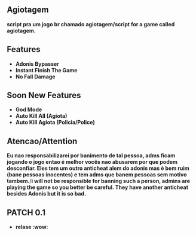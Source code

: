 ## Agiotagem
**script pra um jogo br chamado agiotagem/script for a game called agiotagem.**

## Features
- **Adonis Bypasser**
- **Instant Finish The Game**
- **No Fall Damage**

## Soon New Features
- **God Mode**
- **Auto Kill All (Agiota)**
- **Auto Kill Agiota (Policia/Police)**

## Atencao/Attention
**Eu nao responsabilizarei por banimento de tal pessoa, adms ficam jogando o jogo entao é melhor vocês nao abusarem por que podem desconfiar. Eles tem um outro anticheat alem do adonis mas é bem ruim (bane pessoas inocentes) e tem adms que banem pessoas sem motivo tambem.**/**i will not be responsible for banning such a person, admins are playing the game so you better be careful. They have another anticheat besides Adonis but it is so bad.**

## PATCH 0.1
- **relase :wow:**
